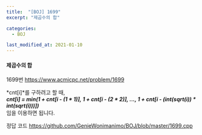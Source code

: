 ```yaml
---
title:  "[BOJ] 1699"
excerpt: "제곱수의 합"

categories:
  - BOJ

last_modified_at: 2021-01-10
---
```


#### 제곱수의 합

1699번 <https://www.acmicpc.net/problem/1699>

*cnt[i]*를 구하려고 할 때,<br>
***cnt[i] = min(1 + cnt[i - (1 * 1)], 1 + cnt[i - (2 * 2)], ..., 1 + cnt[i - (int(sqrt(i)) * int(sqrt(i)))])***<br>
임을 이용하면 됩니다.

정답 코드 <https://github.com/GenieWonimanimo/BOJ/blob/master/1699.cpp>